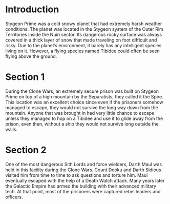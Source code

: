 # Introduction

Stygeon Prime was a cold snowy planet that had extremely harsh weather conditions.
The planet was located in the Stygeon system of the Outer Rim Territories inside the Nuiri sector.
Its dangerous rocky surface was always covered in a thick layer of snow that made traveling on foot difficult and risky.
Due to the planet’s environment, it barely has any intelligent species living on it.
However, a flying species named Tibidee could often be seen flying above the ground.

# Section 1

During the Clone Wars, an extremely secure prison was built on Stygeon Prime on top of a high mountain by the Separatists, they called it the Spire.
This location was an excellent choice since even if the prisoners somehow managed to escape, they would not survive the long way down from the mountain.
Anyone that was brought in had very little chance to escape unless they managed to hop on a Tibidee and use it to glide away from the prison, even then, without a ship they would not survive long outside the walls.

# Section 2

One of the most dangerous Sith Lords and force wielders, Darth Maul was held in this facility during the Clone Wars.
Count Dooku and Darth Sidious visited him from time to time to ask questions and torture him.
Maul eventually escaped with the help of a Death Watch attack.
Many years later the Galactic Empire had armed the building with their advanced military tech.
At that point, most of the prisoners were captured rebel leaders and officers.
